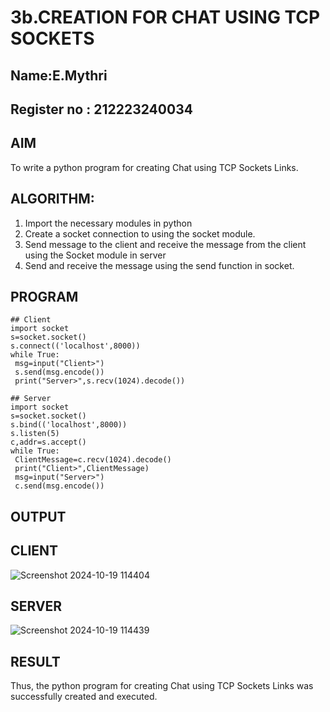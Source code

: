 # 3b.CREATION FOR CHAT USING TCP SOCKETS

## Name:E.Mythri
## Register no : 212223240034
## AIM
To write a python program for creating Chat using TCP Sockets Links.
## ALGORITHM:
1. Import the necessary modules in python
2. Create a socket connection to using the socket module.
3. Send message to the client and receive the message from the client using the Socket module in
 server
4. Send and receive the message using the send function in socket.
## PROGRAM
```
## Client
import socket
s=socket.socket()
s.connect(('localhost',8000))
while True:
 msg=input("Client>")
 s.send(msg.encode())
 print("Server>",s.recv(1024).decode())

## Server
import socket
s=socket.socket()
s.bind(('localhost',8000))
s.listen(5)
c,addr=s.accept()
while True:
 ClientMessage=c.recv(1024).decode()
 print("Client>",ClientMessage)
 msg=input("Server>")
 c.send(msg.encode())

```
## OUTPUT
## CLIENT
![Screenshot 2024-10-19 114404](https://github.com/user-attachments/assets/9d519d7b-1c3d-4274-8069-e42838167bcb)
## SERVER
![Screenshot 2024-10-19 114439](https://github.com/user-attachments/assets/8d543521-4efe-4f2a-ad29-6db9d14cd9b7)


## RESULT
Thus, the python program for creating Chat using TCP Sockets Links was successfully 
created and executed.
